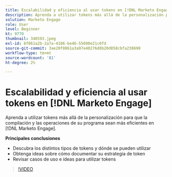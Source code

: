 ```yaml
---
title: Escalabilidad y eficiencia al usar tokens en [!DNL Marketo Engage]
description: Aprenda a utilizar tokens más allá de la personalización para que la compilación y las operaciones de su programa sean más eficientes en [!DNL Marketo Engage].
solution: Marketo Engage
role: User
level: Beginner
kt: 9770
thumbnail: 340593.jpeg
exl-id: 8f061a2b-2a7a-4186-be46-55690e21c0fd
source-git-commit: 3ae20f0861a3a97e40276d8b20d858cbfa238698
workflow-type: tm+mt
source-wordcount: '81'
ht-degree: 2%

---
```


# Escalabilidad y eficiencia al usar tokens en [!DNL Marketo Engage]

Aprenda a utilizar tokens más allá de la personalización para que la compilación y las operaciones de su programa sean más eficientes en [!DNL Marketo Engage].

**Principales conclusiones**

* Descubra los distintos tipos de tokens y dónde se pueden utilizar
* Obtenga ideas sobre cómo documentar su estrategia de token
* Revisar casos de uso e ideas para utilizar tokens

>[!VIDEO](https://video.tv.adobe.com/v/340593/?quality=12&learn=on)

